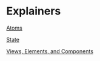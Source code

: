 # Explainers

[Atoms](explainers/atoms)

[State](explainers/state)

[Views, Elements, and Components](explainers/views-elements-components)